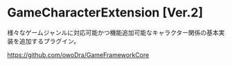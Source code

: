 # GameCharacterExtension [Ver.2]
様々なゲームジャンルに対応可能かつ機能追加可能なキャラクター関係の基本実装を追加するプラグイン。

https://github.com/owoDra/GameFrameworkCore
